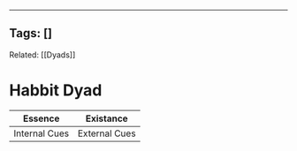 
---
Tags: []
---
Related: [[Dyads]]
# Habbit Dyad

| Essence | Existance |
|---|---|
| Internal Cues | External Cues|